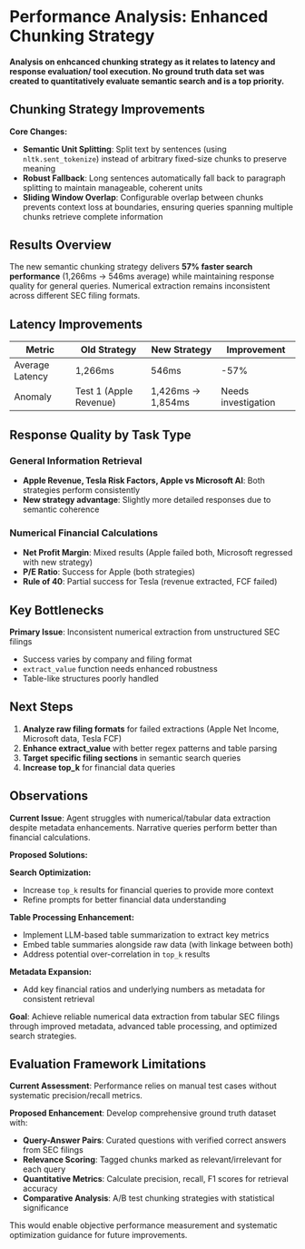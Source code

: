 # Performance Analysis: Enhanced Chunking Strategy

#### Analysis on enhcanced chunking strategy as it relates to latency and response evaluation/ tool execution. No ground truth data set was created to quantitatively evaluate semantic search and is a top priority.

## Chunking Strategy Improvements

**Core Changes:**
- **Semantic Unit Splitting**: Split text by sentences (using `nltk.sent_tokenize`) instead of arbitrary fixed-size chunks to preserve meaning
- **Robust Fallback**: Long sentences automatically fall back to paragraph splitting to maintain manageable, coherent units
- **Sliding Window Overlap**: Configurable overlap between chunks prevents context loss at boundaries, ensuring queries spanning multiple chunks retrieve complete information

## Results Overview

The new semantic chunking strategy delivers **57% faster search performance** (1,266ms → 546ms average) while maintaining response quality for general queries. Numerical extraction remains inconsistent across different SEC filing formats.

## Latency Improvements

| Metric | Old Strategy | New Strategy | Improvement |
|--------|-------------|-------------|-------------|
| Average Latency | 1,266ms | 546ms | -57% |
| Anomaly | Test 1 (Apple Revenue) | 1,426ms → 1,854ms | Needs investigation |

## Response Quality by Task Type

### General Information Retrieval
- **Apple Revenue, Tesla Risk Factors, Apple vs Microsoft AI**: Both strategies perform consistently
- **New strategy advantage**: Slightly more detailed responses due to semantic coherence

### Numerical Financial Calculations
- **Net Profit Margin**: Mixed results (Apple failed both, Microsoft regressed with new strategy)
- **P/E Ratio**: Success for Apple (both strategies)
- **Rule of 40**: Partial success for Tesla (revenue extracted, FCF failed)

## Key Bottlenecks

**Primary Issue**: Inconsistent numerical extraction from unstructured SEC filings
- Success varies by company and filing format
- `extract_value` function needs enhanced robustness
- Table-like structures poorly handled

## Next Steps

1. **Analyze raw filing formats** for failed extractions (Apple Net Income, Microsoft data, Tesla FCF)
2. **Enhance extract_value** with better regex patterns and table parsing
3. **Target specific filing sections** in semantic search queries
4. **Increase top_k** for financial data queries

## Observations

**Current Issue**: Agent struggles with numerical/tabular data extraction despite metadata enhancements. Narrative queries perform better than financial calculations.

**Proposed Solutions:**

**Search Optimization:**
- Increase `top_k` results for financial queries to provide more context
- Refine prompts for better financial data understanding

**Table Processing Enhancement:**
- Implement LLM-based table summarization to extract key metrics
- Embed table summaries alongside raw data (with linkage between both)
- Address potential over-correlation in `top_k` results

**Metadata Expansion:**
- Add key financial ratios and underlying numbers as metadata for consistent retrieval

**Goal**: Achieve reliable numerical data extraction from tabular SEC filings through improved metadata, advanced table processing, and optimized search strategies.

## Evaluation Framework Limitations

**Current Assessment**: Performance relies on manual test cases without systematic precision/recall metrics.

**Proposed Enhancement**: Develop comprehensive ground truth dataset with:
- **Query-Answer Pairs**: Curated questions with verified correct answers from SEC filings
- **Relevance Scoring**: Tagged chunks marked as relevant/irrelevant for each query
- **Quantitative Metrics**: Calculate precision, recall, F1 scores for retrieval accuracy
- **Comparative Analysis**: A/B test chunking strategies with statistical significance

This would enable objective performance measurement and systematic optimization guidance for future improvements.
